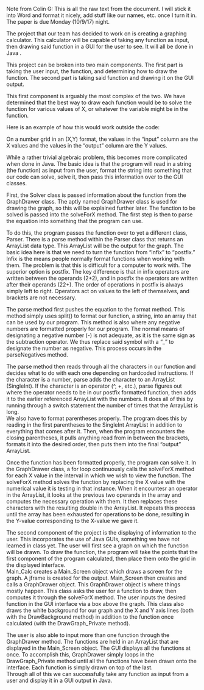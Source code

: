 Note from Colin G: This is all the raw text from the document. I will stick it into Word and format it nicely, add stuff like our names, etc. once I turn it in. The paper is due Monday (10/9/17) night.

The project that our team has decided to work on is creating a graphing calculator. This calculator will be capable of taking any function as input, then drawing said function in a GUI for the user to see. It will all be done in Java	.								

This project can be broken into two main components. The first part is taking the user input, the function, and determining how to draw the function. The second part is taking said function and drawing it on the GUI output.								

This first component is arguably the most complex of the two. We have determined that the best way to draw each function would be to solve the function for various values of X, or whatever the variable might be in the function.							

Here is an example of how this would work outside the code:

On a number grid in an (X,Y) format, the values in the “input” column are the X values and the values in the “output” column are the Y values.							

While a rather trivial algebraic problem, this becomes more complicated when done in Java. The basic idea is that the program will read in a string (the function) as input from the user, format the string into something that our code can solve, solve it, then pass this information over to the GUI classes. 									

First, the Solver class is passed information about the function from the GraphDrawer class. The aptly named GraphDrawer class is used for drawing the graph, so this will be explained further later. The function to be solved is passed into the solveForX method. The first step is then to parse the equation into something that the program can use. 				

To do this, the program passes the function over to yet a different class, Parser. There is a parse method within the Parser class that returns an ArrayList data type. This ArrayList will be the output for the graph. The basic idea here is that we need to turn the function from “infix” to “postfix.” Infix is the means people normally format functions when working with them. The problem is that this is difficult for a computer to work with. The superior option is postfix. The key difference is that in infix operators are written between the operands (2+2), and in postfix the operators are written after their operands (22+). The order of operations in postfix is always simply left to right. Operators act on values to the left of themselves, and brackets are not necessary. 	

The parse method first pushes the equation to the format method. This method simply uses split() to format our function, a string, into an array that can be used by our program. This method is also where any negative numbers are formatted properly for our program. The normal means of designating a negative number (-) is not adequate, as it is the same sign as the subtraction operator. We thus replace said symbol with a “_” to designate the number as negative. This process occurs in the parseNegatives method.						

The parse method then reads through all the characters in our function and decides what to do with each one depending on hardcoded instructions. If the character is a number, parse adds the character to an ArrayList (SingleInt). If the character is an operator (^, +, etc.), parse figures out where the operator needs to be in our postfix formatted function, then adds it to the earlier referenced ArrayList with the numbers. It does all of this by running through a switch statement the number of times that the ArrayList is long. 					
We also have to format parentheses properly. The program does this by reading in the first parentheses to the SingleInt ArrayList in addition to everything that comes after it. Then, when the program encounters the closing parentheses, it pulls anything read from in between the brackets, formats it into the desired order, then puts them into the final “output” ArrayList.		

Once the function has been formatted properly, the program can solve it. In the GraphDrawer class, a for loop continuously calls the solveForX method for each X value in the interval in which we wish to view the function. The solveForX method solves the function by replacing the X value with the numerical value it is testing in that instance. When it encountesr an operator in the ArrayList, it looks at the previous two operands in the array and computes the necessary operation with them. It then replaces these characters with the resulting double in the ArrayList. It repeats this process until the array has been exhausted for operations to be done, resulting in the Y-value corresponding to the X-value we gave it.	

The second component of the project is the displaying of information to the user. This incorporates the use of Java GUIs, something we have not learned in class yet. The user will first see a graph on which the function will be drawn. To draw the function, the program will take the points that the first component of the program calculated, then place them onto the grid in the displayed interface. 										
Main_Calc creates a Main_Screen object which draws a screen for the graph. A jframe is created for the output. Main_Screen then creates and calls a GraphDrawer object. This GraphDrawer object is where things mostly happen. This class asks the user for a function to draw, then computes it through the solveForX method. The user inputs the desired function in the GUI interface via a box above the graph. This class also draws the white background for our graph and the X and Y axis lines (both with the DrawBackground method) in addition to the function once calculated (with the DrawGraph_Private method). 		

The user is also able to input more than one function through the GraphDrawer method. The functions are held in an ArrayList that are displayed in the Main_Screen object. The GUI displays all the functions at once. To accomplish this, GraphDrawer simply loops in the DrawGraph_Private method until all the functions have been drawn onto the interface. Each function is simply drawn on top of the last. 								
Through all of this we can successfully take any function as input from a user and display it in a GUI output in Java.
